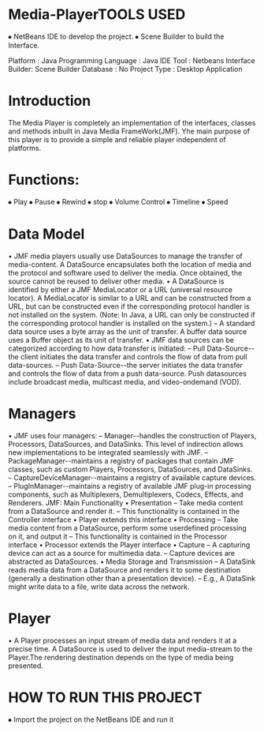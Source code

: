 # Media-PlayerTOOLS USED
⦁	    NetBeans IDE to develop the project.
⦁	    Scene Builder to build the Interface.


Platform : 	 			 Java
Programming Language : 	 Java
IDE Tool : 				 Netbeans
Interface Builder:			 Scene Builder
Database : 	 			 No
Project Type : 	 		 Desktop Application

# Introduction
The Media Player is completely an implementation of the interfaces, classes and methods inbuilt in Java Media FrameWork(JMF). Yhe main purpose of this player is to provide a simple and reliable player independent of platforms.

# Functions:
⦁	Play
⦁	Pause
⦁	Rewind
⦁	stop
⦁	Volume Control
⦁	Timeline
⦁	Speed

# Data Model
• JMF media players usually use DataSources to manage the
transfer of media-content. A DataSource encapsulates both
the location of media and the protocol and software used to
deliver the media. Once obtained, the source cannot be reused
to deliver other media.
• A DataSource is identified by either a JMF MediaLocator or
a URL (universal resource locator). A MediaLocator is similar
to a URL and can be constructed from a URL, but can be
constructed even if the corresponding protocol handler is not
installed on the system. (Note: In Java, a URL can only be
constructed if the corresponding protocol handler is installed on
the system.)
– A standard data source uses a byte array as the unit of transfer. A
buffer data source uses a Buffer object as its unit of transfer.
• JMF data sources can be categorized according to how data
transfer is initiated:
– Pull Data-Source--the client initiates the data transfer and controls
the flow of data from pull data-sources.
– Push Data-Source--the server initiates the data transfer and
controls the flow of data from a push data-source. Push datasources include broadcast media, multicast media, and video-ondemand (VOD).

# Managers
• JMF uses four managers:
– Manager--handles the construction of Players,
Processors, DataSources, and DataSinks. This level of
indirection allows new implementations to be
integrated seamlessly with JMF.
– PackageManager--maintains a registry of packages
that contain JMF classes, such as custom Players,
Processors, DataSources, and DataSinks.
– CaptureDeviceManager--maintains a registry of
available capture devices.
– PlugInManager--maintains a registry of available JMF
plug-in processing components, such as Multiplexers,
Demultiplexers, Codecs, Effects, and Renderers.
JMF: Main Functionality
• Presentation
– Take media content from a DataSource and render it.
– This functionality is contained in the Controller interface
• Player extends this interface
• Processing
– Take media content from a DataSource, perform some userdefined processing on it, and output it
– This functionality is contained in the Processor interface
• Processor extends the Player interface
• Capture
– A capturing device can act as a source for multimedia data.
– Capture devices are abstracted as DataSources.
• Media Storage and Transmission
– A DataSink reads media data from a DataSource and renders
it to some destination (generally a destination other than a
presentation device).
– E.g., A DataSink might write data to a file, write data across the
network.

# Player
• A Player processes an input stream of media data and
renders it at a precise time. A DataSource is used to
deliver the input media-stream to the Player.The
rendering destination depends on the type of media being
presented.

# HOW TO RUN THIS PROJECT
⦁	Import the project on the NetBeans IDE and run it
